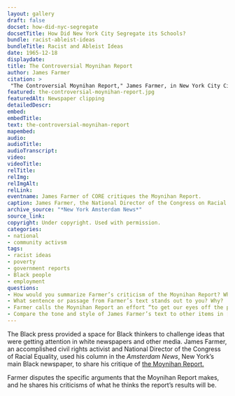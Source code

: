 ```yaml
--- 
layout: gallery
draft: false
docset: how-did-nyc-segregate
docsetTitle: How Did New York City Segregate its Schools?
bundle: racist-ableist-ideas
bundleTitle: Racist and Ableist Ideas
date: 1965-12-18
displaydate: 
title: The Controversial Moynihan Report
author: James Farmer
citation: >
 "The Controversial Moynihan Report," James Farmer, in New York City Civil Rights History Project, Accessed: [Month Day, Year], https://nyccivilrightshistory.org/gallery/the-controversial-moynihan-report.
featured: the-controversial-moynihan-report.jpg
featuredAlt: Newspaper clipping
detailedDescr: 
embed: 
embedTitle: 
text: the-controversial-moynihan-report
mapembed: 
audio: 
audioTitle: 
audioTranscript: 
video: 
videoTitle: 
relTitle: 
relImg: 
relImgAlt: 
relLink: 
eventname: James Farmer of CORE critiques the Moynihan Report.
caption: James Farmer, the National Director of the Congress on Racial Equality, responded to the Moynihan Report with a sharp criticism of its message.
archive_source: "*New York Amsterdam News*"
source_link: 
copyright: Under copyright. Used with permission.
categories: 
- national
- community activsm
tags: 
- racist ideas
- poverty
- government reports
- Black people
- employment
questions: 
- How would you summarize Farmer’s criticism of the Moynihan Report? What were his key points? Which of them do you find most convincing? 
- What sentence or passage from Farmer’s text stands out to you? Why? 
- Farmer calls the Moynihan Report an effort “to get our eyes off the prize.” What do you think he means by that? What do you think “the prize” is, to Farmer? 
- Compare the tone and style of James Farmer’s text to other items in [this document set](/topics/how-did-nyc-segregate). What differences or similarities do you notice? Why do you think Farmer uses the writing style that he does? How do you think he wants his readers to feel?
--- 
```


The Black press provided a space for Black thinkers to challenge ideas that were getting attention in white newspapers and other media. James Farmer, an accomplished civil rights activist and National Director of the Congress of Racial Equality, used his column in the *Amsterdam News*, New York’s main Black newspaper, to share his critique of [the Moynihan Report.](gallery/moynihan-on-the-negro-family/)

Farmer disputes the specific arguments that the Moynihan Report makes, and he shares his criticisms of what he thinks the report’s results will be.
